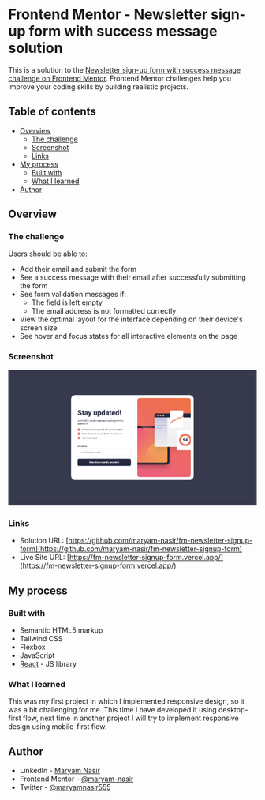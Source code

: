 # Frontend Mentor - Newsletter sign-up form with success message solution

This is a solution to the [Newsletter sign-up form with success message challenge on Frontend Mentor](https://www.frontendmentor.io/challenges/newsletter-signup-form-with-success-message-3FC1AZbNrv). Frontend Mentor challenges help you improve your coding skills by building realistic projects.

## Table of contents

- [Overview](#overview)
  - [The challenge](#the-challenge)
  - [Screenshot](#screenshot)
  - [Links](#links)
- [My process](#my-process)
  - [Built with](#built-with)
  - [What I learned](#what-i-learned)
- [Author](#author)

## Overview

### The challenge

Users should be able to:

- Add their email and submit the form
- See a success message with their email after successfully submitting the form
- See form validation messages if:
  - The field is left empty
  - The email address is not formatted correctly
- View the optimal layout for the interface depending on their device's screen size
- See hover and focus states for all interactive elements on the page

### Screenshot

![](./screenshot.png)

### Links

- Solution URL: [https://github.com/maryam-nasir/fm-newsletter-signup-form](https://github.com/maryam-nasir/fm-newsletter-signup-form)
- Live Site URL: [https://fm-newsletter-signup-form.vercel.app/](https://fm-newsletter-signup-form.vercel.app/)

## My process

### Built with

- Semantic HTML5 markup
- Tailwind CSS
- Flexbox
- JavaScript
- [React](https://reactjs.org/) - JS library

### What I learned

This was my first project in which I implemented responsive design, so it was a bit challenging for me. This time I have developed it
using desktop-first flow, next time in another project I will try to implement responsive design using mobile-first flow.

## Author

- LinkedIn - [Maryam Nasir](https://www.linkedin.com/in/maryam-nasir/)
- Frontend Mentor - [@maryam-nasir](https://www.frontendmentor.io/profile/maryam-nasir)
- Twitter - [@maryamnasir555](https://twitter.com/maryamnasir555)
